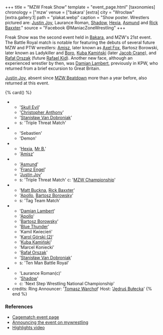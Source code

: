 +++
title = "MZW Freak Show"
template = "event_page.html"
[taxonomies]
chronology = ["mzw'
venue = ["bakara'
[extra]
city = "Wrocław"
[extra.gallery.1]
path = "plakat.webp"
caption = "Show poster. Wrestlers pictured are: [Justin Joy](@/w/justin-joy.md), Laurance Roman, [Shadow](@/w/shadow.md), [Hexia](@/w/hexia.md), [Asmund](@/w/asmund.md) and [Rick Baxxter](@/w/rick-baxxter.md)."
source = "Facebook @ManiacZoneWrestling"
+++

Freak Show was the second event held in [Bakara](@/v/bakara.md), and MZW's 21st event. The Battle Royal match is notable for featuring the debuts of several future MZW and PTW wrestlers:
[Amisz](@/w/axel-fox.md), later known as [Axel Fox](@/w/axel-fox.md),
Bartosz Borowski, later known as Ladykiller and [Boro](@/w/boro.md),
[Kuba Kamiński](@/w/jacob-crane.md) (later [Jacob Crane](@/w/jacob-crane.md)),
and [Rafał Orszak](@/w/rafael-kid.md) (future [Rafael Kid](@/w/rafael-kid.md)).
Another new face, although an experienced wrestler by then, was [Damian Lambert](@/w/damien-rothschild.md), previously in KPW, who returned from a brief excursion to Great Britain.

[Justin Joy](@/w/justin-joy.md), absent since [MZW Beatdown](@/e/mzw/2016-05-14-mzw-beatdown.md) more than a year before, also returned at this event.

{% card() %}
- - '[Skull Evil](@/w/skull-evil.md)'
  - '[Christopher Anthony](@/w/christopher-anthony.md)'
  - '[Stanisław Van Dobroniak](@/w/stanislaw-van-dobroniak.md)'
  - s: 'Triple Threat Match'
- - 'Sebastien'
  - 'Demon'
- - '[Hexia](@/w/hexia.md), [Mr B.](@/w/mr-b.md)'
  - '[Amisz](@/w/axel-fox.md)'
- - '[Asmund](@/w/asmund.md)'
  - '[Franz Engel](@/w/franz-engel.md)'
  - '[Justin Joy](@/w/justin-joy.md)'
  - s: 'Triple Threat Match'
    c: '[MZW Championship](@/c/mzw-championship.md)'
- - '[Matt Buckna](@/w/matt-buckna.md), [Rick Baxxter](@/w/rick-baxxter.md)'
  - '[Apollo](@/w/apollo-anderson.md), [Bartosz Borowsky](@/w/boro.md)'
  - s: 'Tag Team Match'
- - '[Damian Lambert](@/w/damien-rothschild.md)'
  - '[Apollo](@/w/apollo-anderson.md)'
  - '[Bartosz Borowsky](@/w/boro.md)'
  - '[Blue Thunder](@/w/blue-thunder.md)'
  - 'Kamil Kwiecień'
  - '[Karol Górski (2)](@/w/madman-charlie.md)'
  - '[Kuba Kamiński](@/w/jacob-crane.md)'
  - 'Marcel Koniecki'
  - '[Rafał Orszak](@/w/rafael-kid.md)'
  - '[Stanisław Van Dobroniak](@/w/stanislaw-van-dobroniak.md)'
  - s: 'Ten Man Battle Royal'
- - 'Laurance Roman(c)'
  - '[Shadow](@/w/shadow.md)'
  - c: 'Next Step Wrestling National Championship'
- credits:
    Ring Announcer: '[Tomasz Warchoł](@/w/tomasz-warchol.md)'
    Host: '[Jędruś Bułecka](@/w/jedrus-bulecka.md)'
{% end %}

### References

* [Cagematch event page](https://www.cagematch.net/?id=1&nr=189507)
* [Announcing the event on mywrestling](https://mywrestling.com.pl/mzw-freak-show-2017-zapowiedz-gali/)
* [Highlights video](https://www.youtube.com/watch?v=h5NtfBJN95k)
